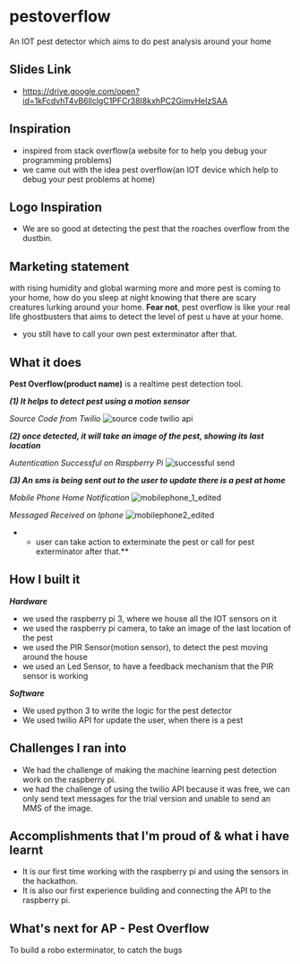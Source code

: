 # pestoverflow
An IOT pest detector which aims to do pest analysis around your home

## Slides Link

* https://drive.google.com/open?id=1kFcdvhT4vB6llclgC1PFCr38I8kxhPC2GimvHeIzSAA

## Inspiration

- inspired from stack overflow(a website for to help you debug your programming problems)
- we came out with the idea pest overflow(an IOT device which help to debug your pest problems at home)

## Logo Inspiration

- We are so good at detecting the pest that the roaches overflow from the dustbin. 

## Marketing statement

with rising humidity and global warming more and more pest is coming to your home, how do you sleep at
night knowing that there are scary creatures lurking around your home.
**Fear not**, pest overflow is like your real life ghostbusters that aims to detect the level of pest u have at your
home.

* you still have to call your own pest exterminator after that.
 
## What it does

**Pest Overflow(product name)** is a realtime pest detection tool.

_**(1) It helps to detect pest using a motion sensor**_

_Source Code from Twilio_
![source code twilio api](https://user-images.githubusercontent.com/22993048/51434834-c1042780-1ca4-11e9-8b4a-be107391b97a.png)

_**(2) once detected, it will take an image of the pest, showing its last location**_

_Autentication Successful on Raspberry Pi_
![successful send](https://user-images.githubusercontent.com/22993048/51434842-eb55e500-1ca4-11e9-8dea-5d819897cd33.png)

_**(3) An sms is being sent out to the user to update there is a pest at home**_

_Mobile Phone Home Notification_
![mobilephone_1_edited](https://user-images.githubusercontent.com/22993048/51434911-d5e1ba80-1ca6-11e9-9027-a760f263073a.jpg)

_Messaged Received on Iphone_
![mobilephone2_edited](https://user-images.githubusercontent.com/22993048/51434919-07f31c80-1ca7-11e9-8476-bab8cd574c01.jpg)

* * user can take action to exterminate the pest or call for pest exterminator after that.**

## How I built it

_**Hardware**_
- we used the raspberry pi 3, where we house all the IOT sensors on it
- we used the raspberry pi camera, to take an image of the last location of the pest
- we used the PIR Sensor(motion sensor), to detect the pest moving around the house
- we used an Led Sensor, to have a feedback mechanism that the PIR sensor is working

_**Software**_
- We used python 3 to write the logic for the pest detector
- We used twilio API for update the user, when there is a pest

## Challenges I ran into

- We had the challenge of making the machine learning pest detection work on the raspberry pi.
- we had the challenge of using the twilio API because it was free, we can only send text messages
  for the trial version and unable to send an MMS of the image.

## Accomplishments that I'm proud of & what i have learnt

- It is our first time working with the raspberry pi and using the sensors in the hackathon.
- It is also our first experience building and connecting the API to the raspberry pi.

## What's next for AP - Pest Overflow
To build a robo exterminator, to catch the bugs
